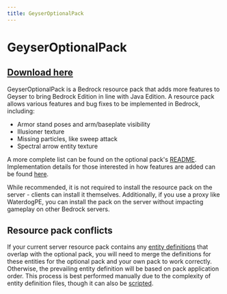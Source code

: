 ```yaml
---
title: GeyserOptionalPack
---
```


# GeyserOptionalPack

## [Download here](https://ci.opencollab.dev/job/GeyserMC/job/GeyserOptionalPack/job/master/lastSuccessfulBuild/artifact/GeyserOptionalPack.mcpack)

GeyserOptionalPack is a Bedrock resource pack that adds more features to Geyser to bring Bedrock Edition in line with Java Edition. A resource pack allows various features and bug fixes to be implemented in Bedrock, including:

- Armor stand poses and arm/baseplate visibility
- Illusioner texture
- Missing particles, like sweep attack
- Spectral arrow entity texture

A more complete list can be found on the optional pack's [README](https://github.com/GeyserMC/GeyserOptionalPack/blob/master/README.md). Implementation details for those interested in how features are added can be found [here](https://github.com/GeyserMC/GeyserOptionalPack/blob/master/developer_documentation.md).

While recommended, it is not required to install the resource pack on the server - clients can install it themselves. Additionally, if you use a proxy like WaterdogPE, you can install the pack on the server without impacting gameplay on other Bedrock servers.

## Resource pack conflicts

If your current server resource pack contains any [entity definitions](https://github.com/GeyserMC/GeyserOptionalPack/tree/master/entity) that overlap with the optional pack, you will need to merge the definitions for these entities for the optional pack and your own pack to work correctly. Otherwise, the prevailing entity definition will be based on pack application order. This process is best performed manually due to the complexity of entity definition files, though it can also be [scripted](https://gist.github.com/Kas-tle/89c6adc3e7901fbabd1b9f71d902d0a6).
